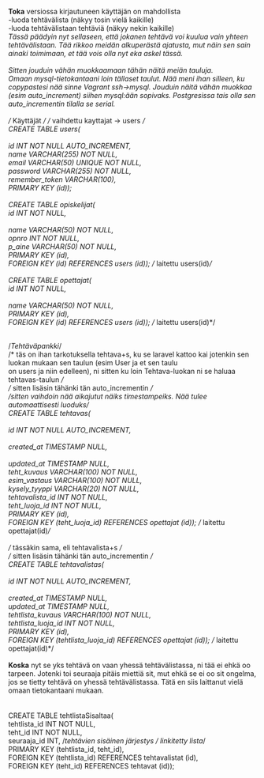 <b>Toka</b> versiossa kirjautuneen käyttäjän on mahdollista </br>
-luoda tehtävälista (näkyy tosin vielä kaikille) </br>
-luoda tehtävälistaan tehtäviä (näkyy nekin kaikille)</br>
  *Tässä päädyin nyt sellaseen, että jokanen tehtävä voi kuulua vain yhteen tehtävälistaan. Tää rikkoo meidän alkuperästä ajatusta, mut näin sen sain ainaki toimimaan, et tää vois olla nyt eka askel tässä. 
</br>
</br>
<i>Sitten jouduin vähän muokkaamaan tähän näitä meiän tauluja.</i> </br>
Omaan mysql-tietokantaani loin tällaset taulut. Nää meni ihan silleen, ku copypastesi nää sinne Vagrant ssh->mysql. Jouduin näitä vähän muokkaa (esim auto_increment) siihen mysql:ään sopivaks. Postgresissa tais olla sen auto_incrementin tilalla se serial. 
</br>
</br>/* Käyttäjät */   /* vaihdettu kayttajat -> users */
</br>CREATE TABLE users(       
</br>id INT NOT NULL AUTO_INCREMENT, 
</br>name VARCHAR(255) NOT NULL,
</br>email VARCHAR(50) UNIQUE NOT NULL,
</br>password VARCHAR(255) NOT NULL,
</br>remember_token VARCHAR(100),
</br>PRIMARY KEY (id));
</br>
</br>CREATE TABLE opiskelijat(
</br>id INT NOT NULL,    
</br>name VARCHAR(50) NOT NULL,
</br>opnro INT NOT NULL,
</br>p_aine VARCHAR(50) NOT NULL,
</br>PRIMARY KEY (id),
</br>FOREIGN KEY (id) REFERENCES  users (id));    /* laitettu users(id)*/
</br>
</br>CREATE TABLE opettajat(
</br>id INT NOT NULL,    
</br>name VARCHAR(50) NOT NULL,
</br>PRIMARY KEY (id),
</br>FOREIGN KEY (id) REFERENCES users (id));    /* laitettu users(id)*/

</br>/*Tehtäväpankki*/
</br>/* täs on ihan tarkotuksella tehtava+s, ku se laravel kattoo kai jotenkin sen luokan mukaan sen taulun (esim User ja et sen taulu </br>on users ja niin edelleen), ni sitten ku loin Tehtava-luokan ni se haluaa tehtavas-taulun */ 
</br>/* sitten lisäsin tähänki tän auto_incrementin */
</br>/*sitten vaihdoin nää aikajutut näiks timestampeiks. Nää tulee automaattisesti luoduks*/
</br>CREATE TABLE tehtavas(   
</br>id INT NOT NULL AUTO_INCREMENT,     
</br>created_at TIMESTAMP NULL,           
</br>updated_at TIMESTAMP NULL,
</br>teht_kuvaus VARCHAR(100) NOT NULL,
</br>esim_vastaus VARCHAR(100) NOT NULL,
</br>kysely_tyyppi VARCHAR(20) NOT NULL,
</br>tehtavalista_id INT NOT NULL,
</br>teht_luoja_id INT NOT NULL,
</br>PRIMARY KEY (id),
</br>FOREIGN KEY (teht_luoja_id) REFERENCES opettajat (id));      /* laitettu opettajat(id)*/
</br>
</br>/* tässäkin sama, eli tehtavalista+s */
</br>/* sitten lisäsin tähänki tän auto_incrementin */
</br>CREATE TABLE tehtavalistas(     
</br>id INT NOT NULL AUTO_INCREMENT,  
</br>created_at TIMESTAMP NULL,
</br>updated_at TIMESTAMP NULL,
</br>tehtlista_kuvaus VARCHAR(100) NOT NULL,
</br>tehtlista_luoja_id INT NOT NULL,
</br>PRIMARY KEY (id),
</br>FOREIGN KEY (tehtlista_luoja_id) REFERENCES opettajat (id));     /* laitettu opettajat(id)*/
</br>
</br>
<b>Koska</b> nyt se yks tehtävä on vaan yhessä tehtävälistassa, ni tää ei ehkä oo tarpeen. Jotenki toi seuraaja pitäis miettiä sit, mut ehkä se ei oo sit ongelma, jos se tietty tehtävä on yhessä tehtävälistassa. Tätä en siis laittanut vielä omaan tietokantaani mukaan.  
</br>
</br>CREATE TABLE tehtlistaSisaltaa(
</br>tehtlista_id INT NOT NULL, 
</br>teht_id INT NOT NULL, 
</br>seuraaja_id INT,            /*tehtävien sisäinen järjestys / linkitetty lista*/
</br>PRIMARY KEY (tehtlista_id, teht_id),
</br>FOREIGN KEY (tehtlista_id) REFERENCES tehtavalistat (id), 
</br>FOREIGN KEY (teht_id) REFERENCES tehtavat (id));
